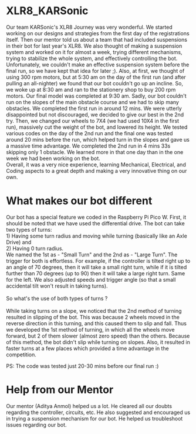 # XLR8_KARSonic
Our team KARSonic's XLR8 Journey was very wonderful. We started working on our designs and strategies from the first day of the registrations itself. Then our mentor told us about a team that had included suspensions in their bot for last year's XLR8. We also thought of making a suspension system and worked on it for almost a week, trying different mechanisms, trying to stabilize the whole system, and effectively controlling the bot. Unfortunately, we couldn't make an effective suspension system before the final run, so we have kept that idea for later ;). Also, at first, we thought of using 300 rpm motors, but at 5:30 am on the day of the first run (and after pulling an all-nighter) we found that our bot couldn't go up an incline. So, we woke up at 8:30 am and ran to the stationery shop to buy 200 rpm motors. Our final model was completed at 9:30 am. Sadly, our bot couldn't run on the slopes of the main obstacle course and we had to skip many obstacles. We completed the first run in around 12 mins. We were utterly disappointed but not discouraged, we decided to give our best in the 2nd try. Then, we changed our wheels to 7X4 (we had used 10X4 in the first run), massively cut the weight of the bot, and lowered its height. We tested various codes on the day of the 2nd run and the final one was tested around 20 mins before the run, which helped turn in the slopes and gave us a massive time advantage. We completed the 2nd run in 4 mins 33s skipping only 1 obstacle. We learned more in that one day than in the one week we had been working on the bot.<br/>
Overall, it was a very nice experience, learning Mechanical, Electrical, and Coding aspects to a great depth and making a very innovative thing on our own.


# What makes our bot different
Our bot has a special feature we coded in the Raspberry Pi Pico W. First, it should be noted that we have used the differential drive. The bot can take two types of turns: <br/>1) Having some turn radius and moving while turning (basically like an Axle Drive) and 
<br/>2) Having 0 turn radius. 
<br/> We named the 1st as - "Small Turn" and the 2nd as - "Large Turn". The trigger for both is effortless. For example, if the controller is tilted right up to an angle of 70 degrees, then it will take a small right turn, while if it is tilted further than 70 degrees (up to 90) then it will take a large right turn. Same for the left. We also adjusted speeds and trigger angle (so that a small accidental tilt won't result in taking turns).
<br/><br/>
So what's the use of both types of turns ?
<br/><br/>
While taking turns on a slope, we noticed that the 2nd method of turning resulted in slipping of the bot. This was because 2 wheels moved in the reverse direction in this turning, and this caused them to slip and fall. Thus we developed the 1st method of turning, in which all the wheels move forward, but 2 of them slower (almost zero speed) than the others. Because of this method, the bot didn't slip while turning on slopes. Also, it resulted in faster turns at a few places which provided a time advantage in the competition.

PS: The code was tested just 20-30 mins before our final run :)

# Help from our Mentor

Our mentor (Aditya Anmol) helped us a lot. He cleared all our doubts regarding the controller, circuits, etc. He also suggested and encouraged us in trying a suspension mechanism for our bot. He helped us troubleshoot issues regarding our bot.
